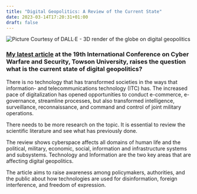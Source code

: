 ```yaml
---
title: "Digital Geopolitics: A Review of the Current State"
date: 2023-03-14T17:20:31+01:00
draft: false
---
```

![Picture Courtesy of DALL·E - 3D render of the globe on digital geopolitics](/images/digGeopolitics.png)

### [My latest article](https://papers.academic-conferences.org/index.php/iccws/article/view/955/947) at the 19th International Conference on Cyber Warfare and Security, Towson University, raises the question what is the current state of digital geopolitics?

There is no technology that has transformed societies in the ways that information- and telecommunications technology (ITC) has. The increased pace of digitalization has opened opportunities to conduct e-commerce, e-governance, streamline processes, but also transformed intelligence, surveillance, reconnaissance, and command and control of joint military operations.

There needs to be more research on the topic. It is essential to review the scientific literature and see what has previously done. 

The review shows cyberspace affects all domains of human life and the political, military, economic, social, information and infrastructure systems and subsystems. Technology and Information are the two key areas that are affecting digital geopolitics.

The article aims to raise awareness among policymakers, authorities, and the public about how technologies are used for disinformation, foreign interference, and freedom of expression.


